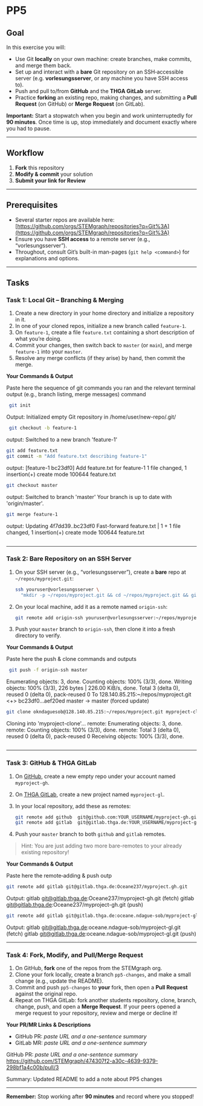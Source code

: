 # PP5

## Goal

In this exercise you will:

* Use Git **locally** on your own machine: create branches, make commits, and merge them back.
* Set up and interact with a **bare** Git repository on an SSH‐accessible server (e.g. **vorlesungsserver**, or any machine you have SSH access to).
* Push and pull to/from **GitHub** and the **THGA GitLab** server.
* Practice **forking** an existing repo, making changes, and submitting a **Pull Request** (on GitHub) or **Merge Request** (on GitLab).

**Important:** Start a stopwatch when you begin and work uninterruptedly for **90 minutes**. Once time is up, stop immediately and document exactly where you had to pause.

---

## Workflow

1. **Fork** this repository
2. **Modify & commit** your solution
3. **Submit your link for Review**

---

## Prerequisites

* Several starter repos are available here:
  [https://github.com/orgs/STEMgraph/repositories?q=Git%3A](https://github.com/orgs/STEMgraph/repositories?q=Git%3A)
* Ensure you have **SSH access** to a remote server (e.g., “vorlesungsserver”).
* Throughout, consult Git’s built-in man-pages (`git help <command>`) for explanations and options.

---

## Tasks

### Task 1: Local Git – Branching & Merging

1. Create a new directory in your home directory and initialize a repository in it. 
2. In one of your cloned repos, initialize a new branch called `feature-1`.
3. On `feature-1`, create a file `feature.txt` containing a short description of what you’re doing.
4. Commit your changes, then switch back to `master` (or `main`), and merge `feature-1` into your `master`.
5. Resolve any merge conflicts (if they arise) by hand, then commit the merge. 

**Your Commands & Output**


Paste here the sequence of git commands you ran
and the relevant terminal output (e.g., branch listing, merge messages)
command

```bash
 git init
```
Output:
Initialized empty Git repository in /home/user/new-repo/.git/
```bash
 git checkout -b feature-1
```
output:
Switched to a new branch 'feature-1'
```bash
git add feature.txt
git commit -m "Add feature.txt describing feature-1"
```
output:
[feature-1 bc23df0] Add feature.txt for feature-1
 1 file changed, 1 insertion(+)
 create mode 100644 feature.txt
```bash
git checkout master
```
output:
Switched to branch 'master'
Your branch is up to date with 'origin/master'.

```bash
git merge feature-1
```
output:
Updating 4f7dd39..bc23df0
Fast-forward
 feature.txt | 1 +
 1 file changed, 1 insertion(+)
 create mode 100644 feature.txt
```
```
---

### Task 2: Bare Repository on an SSH Server

1. On your SSH server (e.g., “vorlesungsserver”), create a **bare** repo at `~/repos/myproject.git`:

   ```bash
   ssh youruser@vorlesungsserver \
     "mkdir -p ~/repos/myproject.git && cd ~/repos/myproject.git && git init --bare"
   ```
2. On your local machine, add it as a remote named `origin-ssh`:

   ```bash
   git remote add origin-ssh youruser@vorlesungsserver:~/repos/myproject.git
   ```
3. Push your `master` branch to `origin-ssh`, then clone it into a fresh directory to verify.

**Your Commands & Output**

 Paste here the push & clone commands and outputs

```bash
 git push -f origin-ssh master
```
Enumerating objects: 3, done.
Counting objects: 100% (3/3), done.
Writing objects: 100% (3/3), 226 bytes | 226.00 KiB/s, done.
Total 3 (delta 0), reused 0 (delta 0), pack-reused 0
To 128.140.85.215:~/repos/myproject.git
<+> bc23df0...aef20ed master -> master (forced update)
   
```bash
git clone okndaguesob@128.140.85.215:~/repos/myproject.git myproject-clone
```
Cloning into 'myproject-clone'...
remote: Enumerating objects: 3, done.
remote: Counting objects: 100% (3/3), done.
remote: Total 3 (delta 0), reused 0 (delta 0), pack-reused 0
Receiving objects: 100% (3/3), done.
```
```
---

### Task 3: GitHub & THGA GitLab

1. On [GitHub](github.com), create a new empty repo under your account named `myproject-gh`.
2. On [THGA GitLab](gitlab.thga.de), create a new project named `myproject-gl`.
3. In your local repository, add these as remotes:

   ```bash
   git remote add github  git@github.com:YOUR_USERNAME/myproject-gh.git
   git remote add gitlab  git@gitlab.thga.de:YOUR_USERNAME/myproject-gl.git
   ```
4. Push your `master` branch to both `github` and `gitlab` remotes.

> Hint: You are just adding two more bare-remotes to your already existing repository!

**Your Commands & Output**


 Paste here the remote‐adding & push outp


```bash
git remote add gitlab git@gitlab.thga.de:Oceane237/myproject.gh.git
```
Output:
gitlab  git@gitlab.thga.de:Oceane237/myproject-gh.git (fetch)
gitlab  git@gitlab.thga.de:Oceane237/myproject-gh.git (push)

```bash
git remote add gitlab git@gitlab.thga.de:oceane.ndague-sob/myproject-gl.git
```
Output:
gitlab  git@gitlab.thga.de:oceane.ndague-sob/myproject-gl.git (fetch)
gitlab  git@gitlab.thga.de:oceane.ndague-sob/myproject-gl.git (push)


---

### Task 4: Fork, Modify, and Pull/Merge Request

1. On GitHub, **fork** one of the repos from the STEMgraph org.
2. Clone your fork locally, create a branch `pp5-changes`, and make a small change (e.g., update the README).
3. Commit and push `pp5-changes` to **your** fork, then open a **Pull Request** against the original repo.
4. Repeat on THGA GitLab: fork another students repository, clone, branch, change, push, and open a **Merge Request**. If your peers opened a merge request to your repository, review and merge or decline it!

**Your PR/MR Links & Descriptions**

* GitHub PR: *paste URL and a one-sentence summary*
* GitLab MR: *paste URL and a one-sentence summary*

GitHub PR: *paste URL and a one-sentence summary*
https://github.com/STEMgraph/474307f2-a30c-4639-9379-298bf1a4c00b/pull/3
<summary> Summary: Updated README to add a note about PP5 changes</summary>

---

**Remember:** Stop working after **90 minutes** and record where you stopped!
